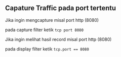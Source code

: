## Capature Traffic pada port tertentu

Jika ingin mengcapture misal port http (8080)

pada capture filter ketik `tcp port 8080`

Jika ingin melihat hasil record misal port http (8080)

pada display filter ketik `tcp.port == 8080`

